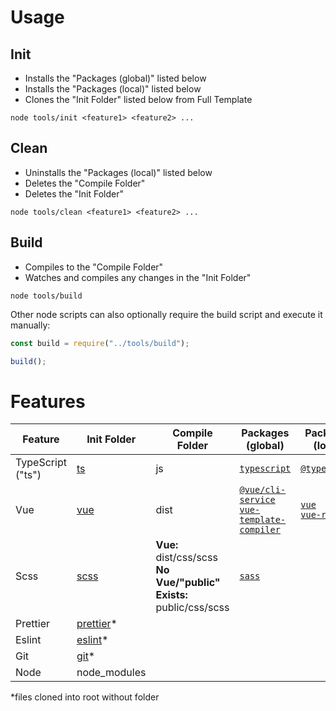 # Usage

## Init

-   Installs the "Packages (global)" listed below
-   Installs the "Packages (local)" listed below
-   Clones the "Init Folder" listed below from Full Template

```
node tools/init <feature1> <feature2> ...
```

## Clean

-   Uninstalls the "Packages (local)" listed below
-   Deletes the "Compile Folder"
-   Deletes the "Init Folder"

```
node tools/clean <feature1> <feature2> ...
```

## Build

-   Compiles to the "Compile Folder"
-   Watches and compiles any changes in the "Init Folder"

```
node tools/build
```

Other node scripts can also optionally require the build script and execute it manually:

```js
const build = require("../tools/build");

build();
```

# Features

| Feature           | Init Folder                                                                 | Compile Folder                                                         | Packages (global)                                                                                                                                       | Packages (local)                                                                                        |
| ----------------- | --------------------------------------------------------------------------- | ---------------------------------------------------------------------- | ------------------------------------------------------------------------------------------------------------------------------------------------------- | ------------------------------------------------------------------------------------------------------- |
| TypeScript ("ts") | [ts](https://github.com/lukesrw/full-template/tree/master/ts)               | js                                                                     | [`typescript`](https://www.npmjs.com/package/typescript)                                                                                                | [`@types/node`](https://www.npmjs.com/package/@types/node)                                              |
| Vue               | [vue](https://github.com/lukesrw/full-template/tree/master/vue)             | dist                                                                   | [`@vue/cli-service`](https://www.npmjs.com/package/@vue/cli-service)<br/>[`vue-template-compiler`](https://www.npmjs.com/package/vue-template-compiler) | [`vue`](https://www.npmjs.com/package/vue)<br/>[`vue-router`](https://www.npmjs.com/package/vue-router) |
| Scss              | [scss](https://github.com/lukesrw/full-template/tree/master/scss)           | **Vue:** dist/css/scss<br/>**No Vue/"public" Exists:** public/css/scss | [`sass`](https://www.npmjs.com/package/sass)                                                                                                            |                                                                                                         |
| Prettier          | [prettier](https://github.com/lukesrw/full-template/tree/master/prettier)\* |                                                                        |                                                                                                                                                         |                                                                                                         |
| Eslint            | [eslint](https://github.com/lukesrw/full-template/tree/master/eslint)\*     |                                                                        |                                                                                                                                                         |                                                                                                         |
| Git               | [git](https://github.com/lukesrw/full-template/tree/master/git)\*           |                                                                        |                                                                                                                                                         |                                                                                                         |
| Node              | node_modules                                                                |                                                                        |                                                                                                                                                         |                                                                                                         |

\*files cloned into root without folder
